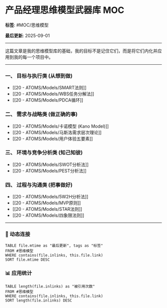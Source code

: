 # 产品经理思维模型武器库 MOC

**标签**: #MOC/思维模型

**最后更新**: 2025-09-01

---

这篇文章是我的思维模型库的基础，我的目标不是记住它们，而是将它们内化并应用到我的每一个项目中。

---

### 一、 目标与执行类 (从想到做)
- [[20 - ATOMS/Models/SMART法则]]
- [[20 - ATOMS/Models/WBS任务分解法]]
- [[20 - ATOMS/Models/PDCA循环]]

### 二、 需求与战略类 (做正确的事)
- [[20 - ATOMS/Models/卡诺模型 (Kano Model)]]
- [[20 - ATOMS/Models/马斯洛需求层次理论]]
- [[20 - ATOMS/Models/用户体验五要素]]

### 三、 环境与竞争分析类 (知己知彼)
- [[20 - ATOMS/Models/SWOT分析法]]
- [[20 - ATOMS/Models/PEST分析法]]

### 四、 过程与沟通类 (把事做好)
- [[20 - ATOMS/Models/5W2H分析法]]
- [[20 - ATOMS/Models/MVP原则]]
- [[20 - ATOMS/Models/STAR法则]]
- [[20 - ATOMS/Models/四象限法则]]

---

### 🔗 动态连接

```dataview
TABLE file.mtime as "最后更新", tags as "标签"
FROM #思维模型
WHERE contains(file.inlinks, this.file.link)
SORT file.mtime DESC
```

### 📊 应用统计

```dataview
TABLE length(file.inlinks) as "被引用次数"
FROM #思维模型
WHERE contains(file.inlinks, this.file.link)
SORT length(file.inlinks) DESC
```